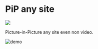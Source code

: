 # PiP any site

<a href="https://chromewebstore.google.com/detail/picture-in-picture-any-si/fgopnhbjlphjjcfbapfcbakjekpffkff" alt="Chrome Web Store">
  <img src="https://storage.googleapis.com/web-dev-uploads/image/WlD8wC6g8khYWPJUsQceQkhXSlv1/UV4C4ybeBTsZt43U4xis.png" />
</a>

Picture-in-Picture any site even non video.

![demo](demo/demo.gif)
